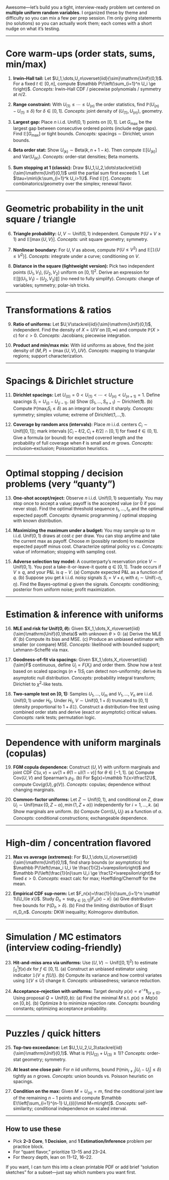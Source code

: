 Awesome—let’s build you a tight, interview-ready problem set centered on **multiple uniform random variables**. I organized these by theme and difficulty so you can mix a few per prep session. I’m only giving statements (no solutions) so you can actually work them; each comes with a short nudge on what it’s testing.

---

# Core warm-ups (order stats, sums, min/max)

1. **Irwin–Hall tail:**
   Let $U_1,\dots,U_n\overset{iid}{\sim}\mathrm{Unif}(0,1)$. For a fixed $t\in[0,n]$, compute
   $\mathbb P\!\left(\sum_{i=1}^n U_i \ge t\right)$.
   *Concepts:* Irwin–Hall CDF / piecewise polynomials / symmetry at $n/2$.

2. **Range constraint:**
   With $U_{(1)}\le\cdots\le U_{(n)}$ the order statistics, find
   $\mathbb P\!\big(U_{(n)}-U_{(1)}\le \delta\big)$ for $\delta\in[0,1]$.
   *Concepts:* joint density of $(U_{(1)},U_{(n)})$, geometry.

3. **Largest gap:**
   Place $n$ i.i.d. $\mathrm{Unif}(0,1)$ points on $[0,1]$. Let $G_{\max}$ be the largest gap between consecutive ordered points (include edge gaps). Find $\mathbb E[G_{\max}]$ or tight bounds.
   *Concepts:* spacings $\sim$ Dirichlet; union bounds.

4. **Beta order stat:**
   Show $U_{(k)}\sim \mathrm{Beta}(k,n+1-k)$. Then compute $\mathbb E[U_{(k)}]$ and $\mathrm{Var}(U_{(k)})$.
   *Concepts:* order-stat densities; Beta moments.

5. **Sum stopping at 1 (classic):**
   Draw $U_1,U_2,\dots\stackrel{iid}{\sim}\mathrm{Unif}(0,1)$ until the partial sum first exceeds 1. Let $\tau=\min\{k:\sum_{i=1}^k U_i>1\}$. Find $\mathbb E[\tau]$.
   *Concepts:* combinatorics/geometry over the simplex; renewal flavor.

---

# Geometric probability in the unit square / triangle

6. **Triangle probability:**
   $U,V\sim\mathrm{Unif}(0,1)$ independent. Compute $\mathbb P(U+V\ge 1)$ and $\mathbb E[\max\{U,V\}]$.
   *Concepts:* unit square geometry; symmetry.

7. **Nonlinear boundary:**
   For $U,V$ as above, compute $\mathbb P\big(U\le V^2\big)$ and $\mathbb E[\mathbb 1\{U\le V^2\}]$.
   *Concepts:* integrate under a curve; conditioning on $V$.

8. **Distance in the square (lightweight version):**
   Pick two independent points $(U_1,V_1),(U_2,V_2)$ uniform on $[0,1]^2$. Derive an expression for $\mathbb E\big[\| (U_1,V_1)-(U_2,V_2)\|\big]$ (no need to fully simplify).
   *Concepts:* change of variables; symmetry; polar-ish tricks.

---

# Transformations & ratios

9. **Ratio of uniforms:**
   Let $U,V\stackrel{iid}{\sim}\mathrm{Unif}(0,1)$, independent. Find the density of $X=U/V$ on $[0,\infty)$ and compute $\mathbb P(X>c)$ for $c>0$.
   *Concepts:* Jacobians; piecewise integration.

10. **Product and min/max mix:**
    With iid uniforms as above, find the joint density of $(M,P)=(\max\{U,V\},\,UV)$.
    *Concepts:* mapping to triangular regions; support characterization.

---

# Spacings & Dirichlet structure

11. **Dirichlet spacings:**
    Let $U_{(0)}=0<U_{(1)}<\cdots<U_{(n)}<U_{(n+1)}=1$. Define spacings $S_i=U_{(i)}-U_{(i-1)}$.
    (a) Show $(S_1,\dots,S_{n+1})\sim\mathrm{Dirichlet}(\mathbf 1)$.
    (b) Compute $\mathbb P(\max_i S_i\le \delta)$ as an integral or bound it sharply.
    *Concepts:* symmetry; simplex volume; extreme of Dirichlet(1,…,1).

12. **Coverage by random arcs (intervals):**
    Place $m$ i.i.d. centers $C_i\sim\mathrm{Unif}([0,1])$; mark intervals $[C_i-\ell/2,C_i+\ell/2]\cap[0,1]$ for fixed $\ell\in(0,1]$. Give a formula (or bound) for expected covered length and the probability of full coverage when $\ell$ is small and $m$ grows.
    *Concepts:* inclusion–exclusion; Poissonization heuristics.

---

# Optimal stopping / decision problems (very “quanty”)

13. **One-shot accept/reject:**
    Observe $n$ i.i.d. $\mathrm{Unif}(0,1)$ sequentially. You may stop once to accept a value; payoff is the accepted value (or 0 if you never stop). Find the optimal threshold sequence $t_1,\dots,t_n$ and the optimal expected payoff.
    *Concepts:* dynamic programming / optimal stopping with known distribution.

14. **Maximizing the maximum under a budget:**
    You may sample up to $m$ i.i.d. $\mathrm{Unif}(0,1)$ draws at cost $c$ per draw. You can stop anytime and take the current max as payoff. Choose $m$ (possibly random) to maximize expected payoff minus cost. Characterize optimal policy vs $c$.
    *Concepts:* value of information; stopping with sampling cost.

15. **Adverse selection toy model:**
    A counterparty’s reservation price $V\sim \mathrm{Unif}(0,1)$. You post a take-it-or-leave-it quote $q\in[0,1]$. Trade occurs if $V\ge q$, and your P\&L is $q-V$.
    (a) Compute expected P\&L as a function of $q$.
    (b) Suppose you get $k$ i.i.d. noisy signals $S_i=V+\varepsilon_i$ with $\varepsilon_i\sim \mathrm{Unif}(-\eta,\eta)$. Find the Bayes-optimal $q$ given the signals.
    *Concepts:* conditioning; posterior from uniform noise; profit maximization.

---

# Estimation & inference with uniforms

16. **MLE and risk for $\mathrm{Unif}(0,\theta)$:**
    Given $X_1,\dots,X_n\overset{iid}{\sim}\mathrm{Unif}(0,\theta)$ with unknown $\theta>0$:
    (a) Derive the MLE $\hat\theta$.
    (b) Compute its bias and MSE.
    (c) Produce an unbiased estimator with smaller (or compare) MSE.
    *Concepts:* likelihood with bounded support; Lehmann–Scheffé via max.

17. **Goodness-of-fit via spacings:**
    Given $X_1,\dots,X_n\overset{iid}{\sim}F$ continuous, define $U_i=F(X_i)$ and order them. Show how a test based on scaled spacings $(n+1)S_i$ can detect non-uniformity; derive its asymptotic null distribution.
    *Concepts:* probability integral transform; Dirichlet to $\chi^2$-like tests.

18. **Two-sample test on $[0,1]$:**
    Samples $U_1,\dots,U_m$ and $V_1,\dots,V_n$ are i.i.d. $\mathrm{Unif}(0,1)$ under $H_0$. Under $H_1$, $V\sim \mathrm{Unif}(0,1+\delta)$ truncated to $[0,1]$ (density proportional to $1+\delta\mathbb 1$). Construct a distribution-free test using combined order stats and derive (exact or asymptotic) critical values.
    *Concepts:* rank tests; permutation logic.

---

# Dependence with uniform marginals (copulas)

19. **FGM copula dependence:**
    Construct $(U,V)$ with uniform marginals and joint CDF $C(u,v)=uv\!\left[1+\theta(1-u)(1-v)\right]$ for $\theta\in[-1,1]$.
    (a) Compute $\mathrm{Cov}(U,V)$ and Spearman’s $\rho_S$.
    (b) For $g(x)=\mathbb 1\{x>\tfrac12\}$, compute $\mathrm{Cov}(g(U),g(V))$.
    *Concepts:* copulas; dependence without changing marginals.

20. **Common-factor uniforms:**
    Let $Z\sim\mathrm{Unif}(0,1)$, and conditional on $Z$, draw $U_i\sim\mathrm{Unif}(\max\{0,Z-\alpha\},\min\{1,Z+\alpha\})$ independently for $i=1,\dots,k$.
    (a) Show marginals are uniform.
    (b) Compute $\mathrm{Corr}(U_i,U_j)$ as a function of $\alpha$.
    *Concepts:* conditional constructions; exchangeable dependence.

---

# High-dim / concentration flavored

21. **Max vs average (extremes):**
    For $U_1,\dots,U_n\overset{iid}{\sim}\mathrm{Unif}(0,1)$, find sharp bounds (or asymptotics) for
    $\mathbb P\!\left(\max_i U_i \le \frac{1}{2}+\varepsilon\right)$ and
    $\mathbb P\!\left(\frac{1}{n}\sum U_i \ge \frac12+\varepsilon\right)$ for fixed $\varepsilon>0$.
    *Concepts:* exact calc for max; Hoeffding/Chernoff for the mean.

22. **Empirical CDF sup-norm:**
    Let $F_n(x)=\frac{1}{n}\sum_{i=1}^n \mathbf 1\{U_i\le x\}$. Study $D_n=\sup_{x\in[0,1]} |F_n(x)-x|$:
    (a) Give distribution-free bounds for $\mathbb P(D_n>\delta)$.
    (b) Find the limiting distribution of $\sqrt n\,D_n$.
    *Concepts:* DKW inequality; Kolmogorov distribution.

---

# Simulation / MC estimators (interview coding-friendly)

23. **Hit-and-miss area via uniforms:**
    Use $(U,V)\sim\mathrm{Unif}([0,1]^2)$ to estimate $\int_0^1 f(x)\,dx$ for $f\in[0,1]$.
    (a) Construct an unbiased estimator using indicator $\mathbb 1\{V\le f(U)\}$.
    (b) Compute its variance and how control variates using $\mathbb 1\{V\le U\}$ change it.
    *Concepts:* unbiasedness; variance reduction.

24. **Acceptance–rejection with uniforms:**
    Target density $p(x)\propto e^{-x}\mathbf 1_{\{x\ge 0\}}$. Using proposal $Q=\mathrm{Unif}(0,b)$:
    (a) Find the minimal $M$ s.t. $p(x)\le M q(x)$ on $[0,b]$.
    (b) Optimize $b$ to minimize rejection rate.
    *Concepts:* bounding constants; optimizing acceptance probability.

---

# Puzzles / quick hitters

25. **Top-two exceedance:**
    Let $U_1,U_2,U_3\stackrel{iid}{\sim}\mathrm{Unif}(0,1)$. What is $\mathbb P(U_{(2)}+U_{(3)}\ge 1)$?
    *Concepts:* order-stat geometry; symmetry.

26. **At least one close pair:**
    For $n$ iid uniforms, bound $\mathbb P\big(\min_{i\ne j}|U_i-U_j|\le \delta\big)$ tightly as $n$ grows.
    *Concepts:* union bounds vs. Poisson heuristic on spacings.

27. **Condition on the max:**
    Given $M=U_{(n)}=m$, find the conditional joint law of the remaining $n-1$ points and compute $\mathbb E\!\left[\sum_{i=1}^{n-1} U_{(i)}\mid M=m\right]$.
    *Concepts:* self-similarity; conditional independence on scaled interval.

---

## How to use these

* Pick **2–3 Core**, **1 Decision**, and **1 Estimation/Inference** problem per practice block.
* For “quant flavor,” prioritize 13–15 and 23–24.
* For theory depth, lean on 11–12, 16–22.

If you want, I can turn this into a clean printable PDF or add brief “solution sketches” for a subset—just say which numbers you want first.
